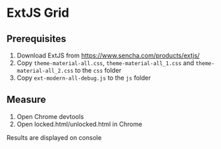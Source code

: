 # ExtJS Grid

## Prerequisites

1. Download ExtJS from https://www.sencha.com/products/extjs/
2. Copy `theme-material-all.css`, `theme-material-all_1.css` and `theme-material-all_2.css` to the `css` folder
3. Copy `ext-modern-all-debug.js` to the `js` folder

## Measure

1. Open Chrome devtools
2. Open locked.html/unlocked.html in Chrome

Results are displayed on console
